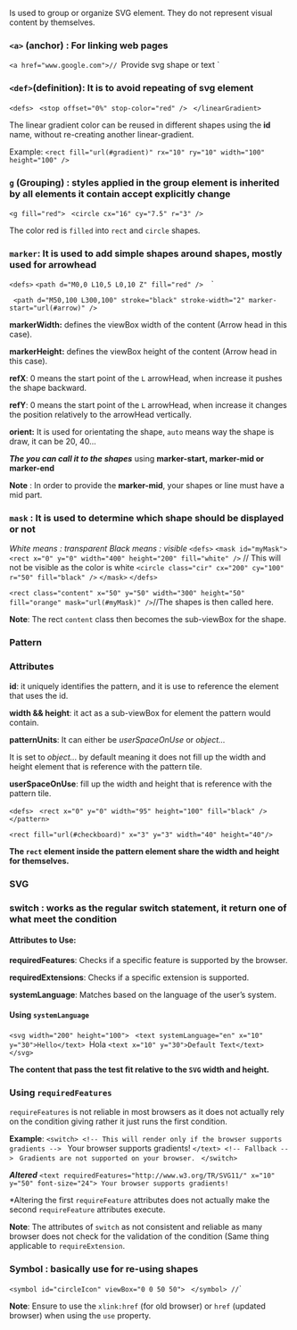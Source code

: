Is used to group or organize SVG element. They do not represent visual content by themselves.

### `<a>` (anchor) :  For linking web pages 
`<a href="www.google.com">//
`Provide svg shape or text </a>`

### `<def>`(definition): It is to avoid repeating of svg element
 `<defs>
  `<linearGradient id="gradient">
    `<stop offset="0%" stop-color="red" />
    `<stop offset="100%" stop-color="blue" />
  `</linearGradient>
`</defs>

The linear gradient color can be reused in different shapes using the **id** name, without re-creating another linear-gradient.

Example:
`<rect fill="url(#gradient)" rx="10" ry="10" width="100" height="100" />`

### `g` (Grouping) : styles applied in the group element is inherited by all elements it contain accept explicitly change

  `<g fill="red">
  `<rect x="3" y="3" width="10" height="10" />
  `<circle cx="16" cy="7.5" r="3" />
 `</g>

The color red is `filled` into `rect` and `circle` shapes.

### `marker`: It is used to add simple shapes around shapes, mostly used for arrowhead

` <defs>
    `<marker id="arrow" markerWidth="30" markerHeight="10" refX="10" refY="0" orient="auto">
    `<path d="M0,0 L10,5 L0,10 Z" fill="red" />
    `</marker>`
`</defs>`

` <path d="M50,100 L300,100" stroke="black" stroke-width="2" marker-start="url(#arrow)" />`

**markerWidth:** defines the viewBox width of the content (Arrow head in this case).

**markerHeight:** defines the viewBox height of the content (Arrow head in this case).

**refX**: 0 means the start point of the `L` arrowHead, when increase it pushes the shape backward.

**refY**: 0 means the start point of the `L` arrowHead, when increase it changes the position relatively to the arrowHead vertically.

**orient:** It is used for orientating the shape, `auto` means way the shape is draw, it can be 20, 40...

___The you can call it to the shapes___ using **marker-start, marker-mid or marker-end**

**Note** : In order to provide the **marker-mid**, your shapes or line must have a mid part.

### `mask` : It is used to determine which shape should be displayed or not

*White means : transparent*
*Black means : visible*
  `<defs>`
    `<mask id="myMask">`
      ` <rect x="0" y="0" width="400" height="200" fill="white" />` // This will not be visible as the color is white
      `<circle class="cir" cx="200" cy="100" r="50" fill="black" />`
     `</mask>`
`</defs>`

  `<rect class="content" x="50" y="50" width="300" height="50" fill="orange" mask="url(#myMask)" />`//The shapes is then called here.
  
**Note**: The rect `content` class then becomes the sub-viewBox for the shape.

### Pattern
### Attributes
**id**: it uniquely identifies the pattern, and it is use to reference the element that uses the id.

**width && height**: it act as a sub-viewBox for element the pattern would contain.

**patternUnits**: It can either be *userSpaceOnUse* or *object...*

It is set to *object...* by default meaning it does not fill up the width and height element that is reference with the pattern tile.

**userSpaceOnUse**: fill up the width and height that is reference with the pattern tile.


`<defs>
`<pattern id="checkboard" width="200" height="105" patternUnits="userSpaceOnUse">
`<rect x="0" y="0" width="95" height="100" fill="black" />
`<rect x="100" y="0" width="95" height="100" fill="white" />
 `</pattern>
  `</defs>

`<rect fill="url(#checkboard)" x="3" y="3" width="40" height="40"/>`

**The `rect` element inside the pattern element share the width and height for themselves.**

### SVG

### switch : works as the regular switch statement, it return one of what meet the condition

#### Attributes to Use:

**requiredFeatures**: Checks if a specific feature is supported by the browser.

**requiredExtensions**: Checks if a specific extension is supported.

**systemLanguage**: Matches based on the language of the user’s system.
#### **Using** `systemLanguage`

`<svg width="200" height="100">
  `<switch>
    `<text systemLanguage="en" x="10" y="30">Hello</text>
    `<text systemLanguage="en-NG" x="10" y="30">Hola</text>
   `<text x="10" y="30">Default Text</text>
  `</switch>
`</svg> `

**The content that pass the test fit relative to the `SVG` width and height.**

### Using `requiredFeatures` 

`requireFeatures` is not reliable in most browsers as it does not actually rely on the condition giving rather it just runs the first condition.

**Example**:
`<switch>
    <!-- This will render only if the browser supports gradients -->
    `<text requiredFeatures="http://www.w3.org/TR/SVG11/feature#Gradient" x="10" y="50" font-size="24">
      Your browser supports gradients!
    `</text>
    <!-- Fallback -->
    `<text x="10" y="80" font-size="24">
      `Gradients are not supported on your browser.
    `</text>
 `</switch> `

 
   ***Altered***
`<text requiredFeatures="http://www.w3.org/TR/SVG11/" x="10" y="50" font-size="24">
      Your browser supports gradients!
`</text>
    
*Altering the first `requireFeature` attributes does not actually make the second `requireFeature` attributes execute.

**Note**: The attributes of `switch` as not consistent and reliable as many browser does not check for the validation of the condition (Same thing applicable to `requireExtension`. 

### Symbol : basically use for re-using shapes 

`<symbol id="circleIcon" viewBox="0 0 50 50">
   `<circle cx="25" cy="25" r="30" fill="blue" />
`</symbol>
 `<use xlink:href="#circleIcon" x="0" y="0" />`
 // `<use href="#circleIcon" x="0" y="0" />`

**Note**: Ensure to use the `xlink:href` (for old browser) or `href` (updated browser) when using the `use` property. 